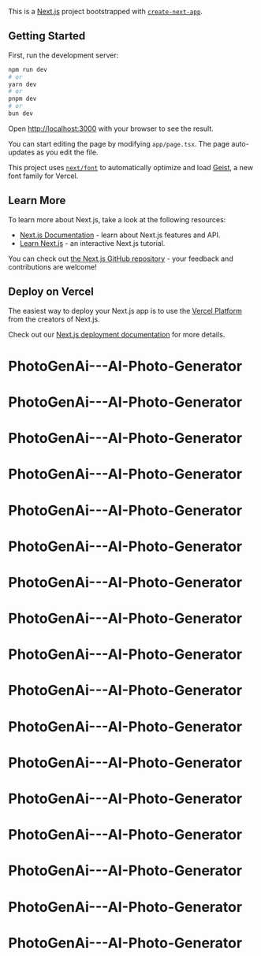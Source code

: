This is a [Next.js](https://nextjs.org) project bootstrapped with [`create-next-app`](https://nextjs.org/docs/app/api-reference/cli/create-next-app).

## Getting Started

First, run the development server:

```bash
npm run dev
# or
yarn dev
# or
pnpm dev
# or
bun dev
```

Open [http://localhost:3000](http://localhost:3000) with your browser to see the result.

You can start editing the page by modifying `app/page.tsx`. The page auto-updates as you edit the file.

This project uses [`next/font`](https://nextjs.org/docs/app/building-your-application/optimizing/fonts) to automatically optimize and load [Geist](https://vercel.com/font), a new font family for Vercel.

## Learn More

To learn more about Next.js, take a look at the following resources:

- [Next.js Documentation](https://nextjs.org/docs) - learn about Next.js features and API.
- [Learn Next.js](https://nextjs.org/learn) - an interactive Next.js tutorial.

You can check out [the Next.js GitHub repository](https://github.com/vercel/next.js) - your feedback and contributions are welcome!

## Deploy on Vercel

The easiest way to deploy your Next.js app is to use the [Vercel Platform](https://vercel.com/new?utm_medium=default-template&filter=next.js&utm_source=create-next-app&utm_campaign=create-next-app-readme) from the creators of Next.js.

Check out our [Next.js deployment documentation](https://nextjs.org/docs/app/building-your-application/deploying) for more details.
# PhotoGenAi---AI-Photo-Generator
# PhotoGenAi---AI-Photo-Generator
# PhotoGenAi---AI-Photo-Generator
# PhotoGenAi---AI-Photo-Generator
# PhotoGenAi---AI-Photo-Generator
# PhotoGenAi---AI-Photo-Generator
# PhotoGenAi---AI-Photo-Generator
# PhotoGenAi---AI-Photo-Generator
# PhotoGenAi---AI-Photo-Generator
# PhotoGenAi---AI-Photo-Generator
# PhotoGenAi---AI-Photo-Generator
# PhotoGenAi---AI-Photo-Generator
# PhotoGenAi---AI-Photo-Generator
# PhotoGenAi---AI-Photo-Generator
# PhotoGenAi---AI-Photo-Generator
# PhotoGenAi---AI-Photo-Generator
# PhotoGenAi---AI-Photo-Generator

